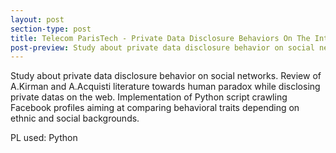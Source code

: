 ```yaml
---
layout: post
section-type: post
title: Telecom ParisTech - Private Data Disclosure Behaviors On The Internet
post-preview: Study about private data disclosure behavior on social networks. Litterature review and experiment done during my last year at Telecom ParisTech
---
```

Study about private data disclosure behavior on social networks.
Review of A.Kirman and A.Acquisti literature towards human paradox while disclosing private datas on the web.
Implementation of Python script crawling Facebook profiles aiming at comparing behavioral traits depending on ethnic and social backgrounds.

PL used: Python
